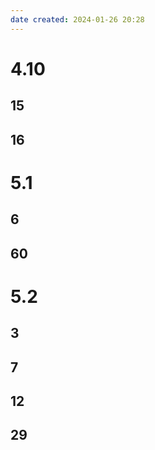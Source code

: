 ```yaml
---
date created: 2024-01-26 20:28
---
```


# 4.10

## 15

## 16

# 5.1

## 6

## 60

# 5.2

## 3

## 7

## 12

## 29

